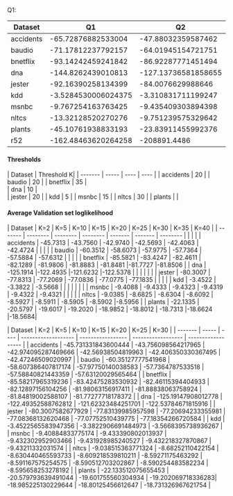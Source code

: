 Q1:

| Dataset |  Q1 | Q2 |  |
| ------- | ----- | ---- | ---- |
| accidents | -65.72876882533004 | -47.88032359587462 |  |
| baudio | -71.17812237792157 | -64.01945154721751 |  |
| bnetflix | -93.14242459241842 | -86.92287771451494 |  |
| dna | -144.8262439010813 | -127.13736581858655 |
| jester | -92.16390258134399 | -84.0076629988646 |
| kdd | -3.5284530006024375 | -3.310831711199247 |
| msnbc | -9.767254163763425 | -9.435409303894398 |  |
| nltcs | -13.32128520270276 | -9.751239575329642 |  |
| plants | -45.10761938833193 | -23.83911455992376 |
| r52 | -162.48463620264258 | -208891.4486 |

#### Thresholds

| Dataset   |  Threshold K|
| -------   | ----- | ---- | ---- |
| accidents | 20 |
| baudio    | 20 |
| bnetflix  | 35 |  
| dna       | 10 |  
| jester    | 20 |
| kdd       | 5 |
| msnbc     | 15 |
| nltcs     | 30 |
| plants    | |


#### Average Validation set loglikelihood


| Dataset   |  K=2      | K=5      | K=10     | K=15     | K=20     | K=25     | K=30     | K=35    | K=40   |
| -------   | --------  | -------- | -------- | -------  | -------  | -------- |          |         |        |
| accidents | -45.7313  | -43.7560 | -42.9740 | -42.5693 | -42.4063 | -42.4724 |          |         |        |
| baudio    | -60.3512  | -58.6073 | -57.9775 | -57.7364 | -57.5884 | -57.6312 |          |         |        |
| bnetflix  | -85.5821  | -83.4247 | -82.4611 | -82.1289 | -81.9806 | -81.8883 | -81.8481 |-81.7727 |-81.8506 |
| dna       | -125.1914 |-122.4935 |-121.6232 |-122.5378 |          |          |          |         |        |
| jester    | -80.3007  | -77.8313 | -77.2069 | -77.0836 | -77.0775 | -77.1835 |          |         |        |
| kdd       | -3.4522   | -3.3822  | -3.5668  |          |          |          |          |         |        |
| msnbc     | -9.4088   | -9.4333  | -9.4323  | -9.4319  | -9.4322  | -9.4321  |          |         |        |
| nltcs     | -9.0385   | -8.6825  | -8.6304  | -8.6092  | -8.5927  | -8.5911  | -8.5905  | -8.5902 |-8.5956 |
| plants    | -22.1335  | -20.5797 | -19.6017 | -19.2020 | -18.9852 | -18.8012 | -18.7313 |-18.6624 |-18.5684|



| Dataset   |  K=2                | K=5                 | K=10                | K=15               | K=20                | K=25               | K=30               |
| -------   | -----               | ----                | ------------------- | -----------------  | ------------------  | ------------------ |
| accidents | -45.731331843600444 | -43.756098564217965 | -42.974095287469666 | -42.56938504819963 | -42.406350330367495 | -42.47246509020997 |
| baudio    | -60.35127777541968  | -58.607386407817174 | -57.97750140038583  | -57.7364787533518  | -57.58840821443359  | -57.63120029565464 |
| bnetflix  | -85.58217965319236  | -83.42475283530932  | -82.46115394404933  | -82.12897156104256 | -81.98063156917411  | -81.88838063758924 | -81.84819002588107 | -81.77277718178372 |
| dna       | -125.19147908012778 | -122.49352588762812 | -121.62323484251701 | -122.53784671815916 |
| jester    | -80.3007582677929   | -77.83139985957598  | -77.20694233355981  | -77.08368132620468  | -77.07752510439775 | -77.18354266720584 |
| kdd       | -3.4522565583947356 | -3.3822906691484973 | -3.5668395738936267 |
| msnbc     | -9.40884833775174   | -9.433390802013937  | -9.432302952903466  | -9.431928985240527 | -9.432218327870867  | -9.43211332031574  |
| nltcs     | -9.038515363771324  | -8.68252110422154   | -8.630440465593733  | -8.609218539810211 | -8.59271175463292   | -8.591167575254575 | -8.590512703202867 | -8.590254483582234 | -8.595658253278192 |
| plants    | -22.133512075655453 | -20.579793639491044 | -19.601755560304934 | -19.202069718336283| -18.985225130229644 | -18.80125456612647 | -18.731326967621754 |
